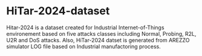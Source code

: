 # HiTar-2024-dataset
Hitar-2024 is a dataset created for Industrial Internet-of-Things environement based on five attacks classes including Normal, Probing, R2L, U2R  and DoS attacks.
Also, HiTar-2024 datset is generated from AREZZO simulator LOG file based on Industrial manufactoring process.
